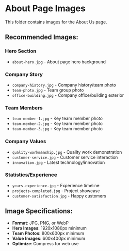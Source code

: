 # About Page Images

This folder contains images for the About Us page.

## Recommended Images:

### Hero Section
- `about-hero.jpg` - About page hero background

### Company Story
- `company-history.jpg` - Company history/team photo
- `team-photo.jpg` - Team group photo
- `office-building.jpg` - Company office/building exterior

### Team Members
- `team-member-1.jpg` - Key team member photo
- `team-member-2.jpg` - Key team member photo
- `team-member-3.jpg` - Key team member photo

### Company Values
- `quality-workmanship.jpg` - Quality work demonstration
- `customer-service.jpg` - Customer service interaction
- `innovation.jpg` - Latest technology/innovation

### Statistics/Experience
- `years-experience.jpg` - Experience timeline
- `projects-completed.jpg` - Project showcase
- `customer-satisfaction.jpg` - Happy customers

## Image Specifications:
- **Format**: JPG, PNG, or WebP
- **Hero Images**: 1920x1080px minimum
- **Team Photos**: 800x600px minimum
- **Value Images**: 600x400px minimum
- **Optimize**: Compress for web use

